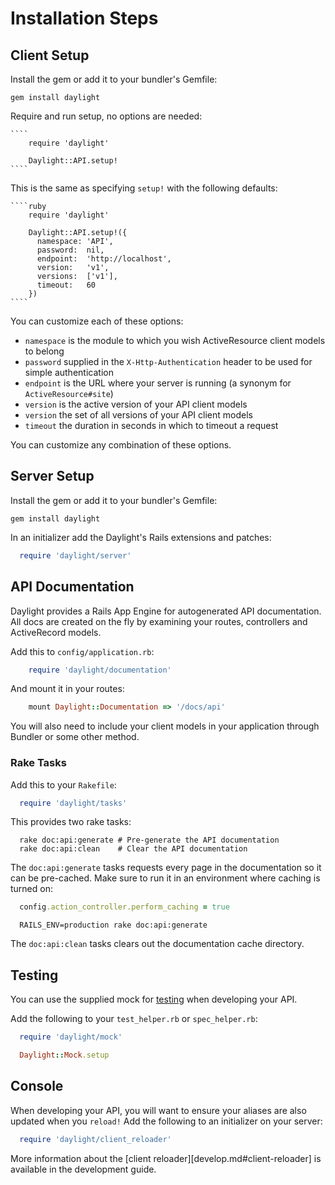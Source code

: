 # Installation Steps

## Client Setup

Install the gem or add it to your bundler's Gemfile:

    gem install daylight

Require and run setup, no options are needed:

    ````
        require 'daylight'

        Daylight::API.setup!
    ````

This is the same as specifying `setup!` with the following defaults:

    ````ruby
        require 'daylight'

        Daylight::API.setup!({
          namespace: 'API',
          password:  nil,
          endpoint:  'http://localhost',
          version:   'v1',
          versions:  ['v1'],
          timeout:   60
        })
    ````

You can customize each of these options:
* `namespace` is the module to which you wish ActiveResource client models to belong
* `password` supplied in the `X-Http-Authentication` header to be used for simple authentication
* `endpoint` is the URL where your server is running (a synonym for `ActiveResource#site`)
* `version` is the active version of your API client models
* `version` the set of all versions of your API client models
* `timeout` the duration in seconds in which to timeout a request

You can customize any combination of these options.

## Server Setup

Install the gem or add it to your bundler's Gemfile:

    gem install daylight

In an initializer add the Daylight's Rails extensions and patches:

  ````ruby
    require 'daylight/server'
  ````

## API Documentation

Daylight provides a Rails App Engine for autogenerated API documentation. All
docs are created on the fly by examining your routes, controllers and
ActiveRecord models.

Add this to `config/application.rb`:

  ````ruby
      require 'daylight/documentation'
  ````

And mount it in your routes:

  ````ruby
      mount Daylight::Documentation => '/docs/api'
  ````

You will also need to include your client models in your application through
Bundler or some other method.

### Rake Tasks

Add this to your `Rakefile`:

  ```ruby
    require 'daylight/tasks'
  ```

This provides two rake tasks:

  ```
    rake doc:api:generate # Pre-generate the API documentation
    rake doc:api:clean    # Clear the API documentation
  ```

The `doc:api:generate` tasks requests every page in the documentation so it can
be pre-cached.  Make sure to run it in an environment where caching is turned
on:

  ```ruby
    config.action_controller.perform_caching = true
  ```

  ```
    RAILS_ENV=production rake doc:api:generate
  ```

The `doc:api:clean` tasks clears out the documentation cache directory.


## Testing

You can use the supplied mock for [testing](testing.md) when developing your
API.

Add the following to your `test_helper.rb` or `spec_helper.rb`:

  ```ruby
    require 'daylight/mock'

    Daylight::Mock.setup
  ```

## Console

When developing your API, you will want to ensure your aliases are also updated
when you `reload!` Add the following to an initializer on your server:

  ````ruby
    require 'daylight/client_reloader'
  ````

More information about the [client reloader][develop.md#client-reloader] is
available in the development guide.
